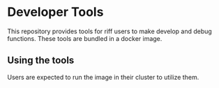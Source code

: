 # Developer Tools
This repository provides tools for riff users to make develop and debug functions. These tools are bundled in a docker image.

## Using the tools
Users are expected to run the image in their cluster to utilize them.

